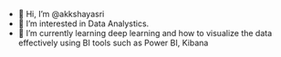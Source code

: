 - 👋 Hi, I’m @akkshayasri
- 👀 I’m interested in Data Analystics.
- 🌱 I’m currently learning deep learning and how to visualize the data effectively using BI tools such as Power BI, Kibana


<!---
akkshayasri/akkshayasri is a ✨ special ✨ repository because its `README.md` (this file) appears on your GitHub profile.
You can click the Preview link to take a look at your changes.
--->

